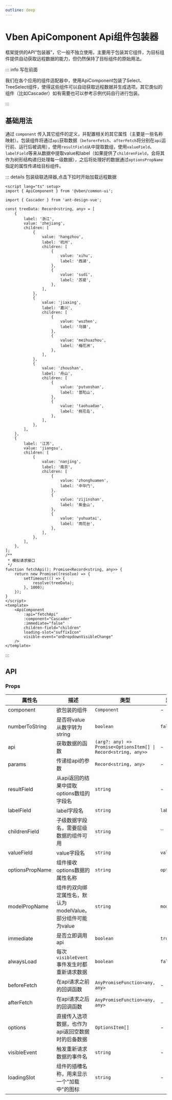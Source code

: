 ```yaml
---
outline: deep
---
```


# Vben ApiComponent Api组件包装器

框架提供的API“包装器”，它一般不独立使用，主要用于包装其它组件，为目标组件提供自动获取远程数据的能力，但仍然保持了目标组件的原始用法。

::: info 写在前面

我们在各个应用的组件适配器中，使用ApiComponent包装了Select、TreeSelect组件，使得这些组件可以自动获取远程数据并生成选项。其它类似的组件（比如Cascader）如有需要也可以参考示例代码自行进行包装。

:::

## 基础用法

通过 `component` 传入其它组件的定义，并配置相关的其它属性（主要是一些名称映射）。包装组件将通过`api`获取数据（`beforerFetch`、`afterFetch`将分别在`api`运行前、运行后被调用），使用`resultField`从中提取数组，使用`valueField`、`labelField`等来从数据中提取value和label（如果提供了`childrenField`，会将其作为树形结构递归处理每一级数据），之后将处理好的数据通过`optionsPropName`指定的属性传递给目标组件。

::: details 包装级联选择器,点击下拉时开始加载远程数据

```vue
<script lang="ts" setup>
import { ApiComponent } from '@vben/common-ui';

import { Cascader } from 'ant-design-vue';

const treeData: Record<string, any> = [
    {
        label: '浙江',
        value: 'zhejiang',
        children: [
            {
                value: 'hangzhou',
                label: '杭州',
                children: [
                    {
                        value: 'xihu',
                        label: '西湖',
                    },
                    {
                        value: 'sudi',
                        label: '苏堤',
                    },
                ],
            },
            {
                value: 'jiaxing',
                label: '嘉兴',
                children: [
                    {
                        value: 'wuzhen',
                        label: '乌镇',
                    },
                    {
                        value: 'meihuazhou',
                        label: '梅花洲',
                    },
                ],
            },
            {
                value: 'zhoushan',
                label: '舟山',
                children: [
                    {
                        value: 'putuoshan',
                        label: '普陀山',
                    },
                    {
                        value: 'taohuadao',
                        label: '桃花岛',
                    },
                ],
            },
        ],
    },
    {
        label: '江苏',
        value: 'jiangsu',
        children: [
            {
                value: 'nanjing',
                label: '南京',
                children: [
                    {
                        value: 'zhonghuamen',
                        label: '中华门',
                    },
                    {
                        value: 'zijinshan',
                        label: '紫金山',
                    },
                    {
                        value: 'yuhuatai',
                        label: '雨花台',
                    },
                ],
            },
        ],
    },
];
/**
 * 模拟请求接口
 */
function fetchApi(): Promise<Record<string, any>> {
    return new Promise((resolve) => {
        setTimeout(() => {
            resolve(treeData);
        }, 1000);
    });
}
</script>
<template>
    <ApiComponent
        :api="fetchApi"
        :component="Cascader"
        :immediate="false"
        children-field="children"
        loading-slot="suffixIcon"
        visible-event="onDropdownVisibleChange"
    />
</template>
```

:::

## API

### Props

| 属性名 | 描述 | 类型 | 默认值 |
| --- | --- | --- | --- |
| component | 欲包装的组件 | `Component` | - |
| numberToString | 是否将value从数字转为string | `boolean` | `false` |
| api | 获取数据的函数 | `(arg?: any) => Promise<OptionsItem[] \| Record<string, any>>` | - |
| params | 传递给api的参数 | `Record<string, any>` | - |
| resultField | 从api返回的结果中提取options数组的字段名 | `string` | - |
| labelField | label字段名 | `string` | `label` |
| childrenField | 子级数据字段名，需要层级数据的组件可用 | `string` | `` |
| valueField | value字段名 | `string` | `value` |
| optionsPropName | 组件接收options数据的属性名称 | `string` | `options` |
| modelPropName | 组件的双向绑定属性名，默认为modelValue。部分组件可能为value | `string` | `modelValue` |
| immediate | 是否立即调用api | `boolean` | `true` |
| alwaysLoad | 每次`visibleEvent`事件发生时都重新请求数据 | `boolean` | `false` |
| beforeFetch | 在api请求之前的回调函数 | `AnyPromiseFunction<any, any>` | - |
| afterFetch | 在api请求之后的回调函数 | `AnyPromiseFunction<any, any>` | - |
| options | 直接传入选项数据，也作为api返回空数据时的后备数据 | `OptionsItem[]` | - |
| visibleEvent | 触发重新请求数据的事件名 | `string` | - |
| loadingSlot | 组件的插槽名称，用来显示一个"加载中"的图标 | `string` | - |

```

```

